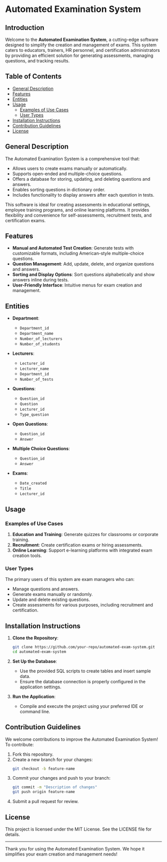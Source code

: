 # Automated Examination System

## Introduction
Welcome to the **Automated Examination System**, a cutting-edge software designed to simplify the creation and management of exams. This system caters to educators, trainers, HR personnel, and certification administrators by providing an efficient solution for generating assessments, managing questions, and tracking results.

## Table of Contents
- [General Description](#general-description)
- [Features](#features)
- [Entities](#entities)
- [Usage](#usage)
  - [Examples of Use Cases](#examples-of-use-cases)
  - [User Types](#user-types)
- [Installation Instructions](#installation-instructions)
- [Contribution Guidelines](#contribution-guidelines)
- [License](#license)

## General Description
The Automated Examination System is a comprehensive tool that:
- Allows users to create exams manually or automatically.
- Supports open-ended and multiple-choice questions.
- Offers a database for storing, updating, and deleting questions and answers.
- Enables sorting questions in dictionary order.
- Includes functionality to display answers after each question in tests.

This software is ideal for creating assessments in educational settings, employee training programs, and online learning platforms. It provides flexibility and convenience for self-assessments, recruitment tests, and certification exams.

## Features
- **Manual and Automated Test Creation**: Generate tests with customizable formats, including American-style multiple-choice questions.
- **Question Management**: Add, update, delete, and organize questions and answers.
- **Sorting and Display Options**: Sort questions alphabetically and show answers inline during tests.
- **User-Friendly Interface**: Intuitive menus for exam creation and management.

## Entities
- **Department**:
  - `Department_id`
  - `Department_name`
  - `Number_of_lecturers`
  - `Number_of_students`

- **Lecturers**:
  - `Lecturer_id`
  - `Lecturer_name`
  - `Department_id`
  - `Number_of_tests`

- **Questions**:
  - `Question_id`
  - `Question`
  - `Lecturer_id`
  - `Type_question`

- **Open Questions**:
  - `Question_id`
  - `Answer`

- **Multiple Choice Questions**:
  - `Question_id`
  - `Answer`

- **Exams**:
  - `Date_created`
  - `Title`
  - `Lecturer_id`

## Usage
### Examples of Use Cases
1. **Education and Training**: Generate quizzes for classrooms or corporate training.
2. **Recruitment**: Create certification exams or hiring assessments.
3. **Online Learning**: Support e-learning platforms with integrated exam creation tools.

### User Types
The primary users of this system are exam managers who can:
- Manage questions and answers.
- Generate exams manually or randomly.
- Update and delete existing questions.
- Create assessments for various purposes, including recruitment and certification.

## Installation Instructions
1. **Clone the Repository**:
   ```bash
   git clone https://github.com/your-repo/automated-exam-system.git
   cd automated-exam-system
   ```
2. **Set Up the Database**:
   - Use the provided SQL scripts to create tables and insert sample data.
   - Ensure the database connection is properly configured in the application settings.

3. **Run the Application**:
   - Compile and execute the project using your preferred IDE or command line.

## Contribution Guidelines
We welcome contributions to improve the Automated Examination System! To contribute:
1. Fork this repository.
2. Create a new branch for your changes:
   ```bash
   git checkout -b feature-name
   ```
3. Commit your changes and push to your branch:
   ```bash
   git commit -m "Description of changes"
   git push origin feature-name
   ```
4. Submit a pull request for review.

## License
This project is licensed under the MIT License. See the LICENSE file for details.

---
Thank you for using the Automated Examination System. We hope it simplifies your exam creation and management needs!

